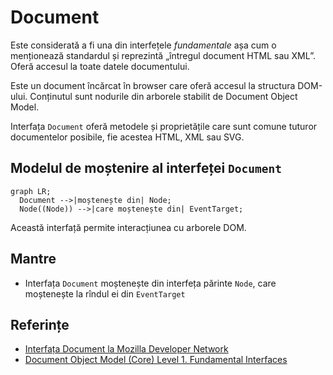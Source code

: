 # Document

Este considerată a fi una din interfețele *fundamentale* așa cum o menționează standardul și reprezintă „întregul document HTML sau XML”. Oferă accesul la toate datele documentului.

Este un document încărcat în browser care oferă accesul la structura DOM-ului.
Conținutul sunt nodurile din arborele stabilit de Document Object Model.

Interfața `Document` oferă metodele și proprietățile care sunt comune tuturor documentelor posibile, fie acestea HTML, XML sau SVG.

## Modelul de moștenire al interfeței `Document`

```mermaid
graph LR;
  Document -->|moștenește din| Node;
  Node((Node)) -->|care moștenește din| EventTarget;
```

Această interfață permite interacțiunea cu arborele DOM.

## Mantre

-   Interfața `Document` moștenește din interfeța părinte `Node`, care moștenește la rîndul ei din `EventTarget`

## Referințe

-   [Interfața Document la Mozilla Developer Network](https://developer.mozilla.org/en-US/docs/Web/API/Document)
-   [Document Object Model (Core) Level 1. Fundamental Interfaces](https://www.w3.org/TR/REC-DOM-Level-1/level-one-core.html)
